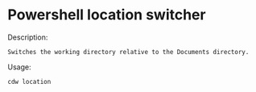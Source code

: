 # Powershell location switcher

Description:

    Switches the working directory relative to the Documents directory.

Usage:

    cdw location
